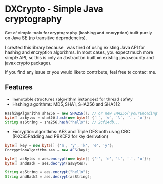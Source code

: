 DXCrypto - Simple Java cryptography
===================================
Set of simple tools for cryptography (hashing and encryption) built purely on Java SE (no transitive dependencies).

I created this library because I was tired of using existing Java API for hashing and encryption algorithms.
In most cases, you expect much more simple API, so this is only an abstraction built on existing
java.security and javax.crypto packages.

If you find any issue or you would like to contribute, feel free to contact me.

Features
--------

- Immutable structures (algorithm instances) for thread safety
- Hashing algorithms: MD5, SHA1, SHA256 and SHA512

```java
HashingAlgorithm sha256 = new SHA256(); // or new SHA256("yourEncoding")
byte[] asBytes = sha256.hash(new byte[] {'h', 'e', 'l', 'l', 'o'});
String asString = sha256.hash("hello"); // 2cf24db...
```

- Encryption algorithms: AES and Triple DES both using CBC (PKCS5Padding and PBKDF2 for key derivation)

```java
byte[] key = new byte[] {'m', 'y', 'k', 'e', 'y'};
EncryptionAlgorithm aes = new AES(key);

byte[] asBytes = aes.encrypt(new byte[] {'h', 'e', 'l', 'l', 'o'});
byte[] andBack = aes.decrypt(asBytes);

String asString = aes.encrypt("hello");
String andBack2 = aes.decrypt(asString);
```

